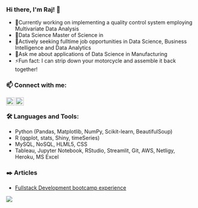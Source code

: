 ### Hi there, I'm Raj! 👋

- 🔭󠀠󠀠󠀠Currently working on implementing a quality control system employing Multivariate Data Analysis
- 🌱Data Science Master of Science in 
- 🤔Actively seeking fulltime job opportunities in Data Science, Business Intelligence and Data Analytics
- 💬Ask me about applications of Data Science in Manufacturing
- ⚡Fun fact: I can strip down your motorcycle and assemble it back together!


### 📫  Connect with me:
   [<img align="left" alt="rajkumarin | LinkedIn" width="22px" src="https://cdn.jsdelivr.net/npm/simple-icons@v3/icons/linkedin.svg" />][linkedin]
[<img align="left" alt="rajkumarin | Tableau" width="22px" src="https://cdn.jsdelivr.net/npm/simple-icons@3.13.0/icons/tableau.svg" />][Tabelau]

<br />

### 🛠️  Languages and Tools:
- Python (Pandas, Matplotlib, NumPy, Scikit-learn, BeautifulSoup)
- R (qqplot, stats, Shiny, timeSeries)
- MySQL, NoSQL, HLML5, CSS
- Tableau, Jupyter Notebook, RStudio, Streamlit, Git, AWS, Netligy, Heroku, MS Excel


### ✒️  Articles

<!-- BLOG-POST-LIST:START -->
- [Fullstack Development bootcamp experience](https://www.linkedin.com/pulse/winter-doing-full-stack-dev-raj-kumar-dhanapal/)
 
<div class='tableauPlaceholder' id='viz1615338688676' style='position: relative'><noscript><a href='#'><img alt=' ' src='https:&#47;&#47;public.tableau.com&#47;static&#47;images&#47;QY&#47;QY7F9D7R3&#47;1_rss.png' style='border: none' /></a></noscript><object class='tableauViz'  style='display:none;'><param name='host_url' value='https%3A%2F%2Fpublic.tableau.com%2F' /> <param name='embed_code_version' value='3' /> <param name='path' value='shared&#47;QY7F9D7R3' /> <param name='toolbar' value='yes' /><param name='static_image' value='https:&#47;&#47;public.tableau.com&#47;static&#47;images&#47;QY&#47;QY7F9D7R3&#47;1.png' /> <param name='animate_transition' value='yes' /><param name='display_static_image' value='yes' /><param name='display_spinner' value='yes' /><param name='display_overlay' value='yes' /><param name='display_count' value='yes' /><param name='language' value='en' /></object></div>

              
<!-- BLOG-POST-LIST:END -->

[linkedin]: https://www.linkedin.com/in/rajkumarin/
[Tabelau]: https://public.tableau.com/profile/rajkumarin#!/

